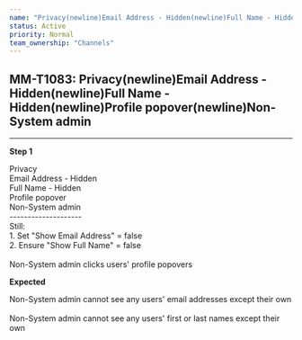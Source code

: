 ```yaml
---
name: "Privacy(newline)Email Address - Hidden(newline)Full Name - Hidden(newline)Profile popover(newline)Non-System admin"
status: Active
priority: Normal
team_ownership: "Channels"
---
```


## MM-T1083: Privacy(newline)Email Address - Hidden(newline)Full Name - Hidden(newline)Profile popover(newline)Non-System admin

---

**Step 1**

Privacy\
Email Address - Hidden\
Full Name - Hidden\
Profile popover\
Non-System admin\
\--------------------\
Still:\
1\. Set "Show Email Address" = false\
2\. Ensure "Show Full Name" = false\
\
Non-System admin clicks users' profile popovers

**Expected**

Non-System admin cannot see any users' email addresses except their own\
\
Non-System admin cannot see any users' first or last names except their own
